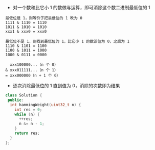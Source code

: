 * 对一个数和比它小 1 的数做与运算，即可消除这个数二进制最低位的 1

```
最低位是 1，则等价于把最低位的 1 改为 0
1111 & 1110 = 1110
1011 & 1010 = 1010
xxx1 & xxx0 = xxx0

最低位不是 1，则找到最低位的 1，比它小 1 的数该位为 0，之后为 1
1110 & 1101 = 1100
1100 & 1011 = 1000
1000 & 0111 = 0000

  xxx100000...（n 个 0）
& xxx011111...（n 个 1）
= xxx000000（n + 1 个 0）
```

* 逐次消除最低位的 1 直到值为 0，消除的次数即为结果

```cpp
class Solution {
 public:
  int hammingWeight(uint32_t n) {
    int res = 0;
    while (n) {
      ++res;
      n &= n - 1;
    }
    return res;
  }
};
```
